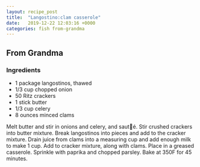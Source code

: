 ```yaml
---
layout: recipe_post
title:  "Langostino:clam casserole"
date:   2019-12-22 12:03:16 +0000
categories: fish from-grandma
---
```


## From Grandma
### Ingredients
* 1 package langostinos, thawed
* 1/3 cup chopped onion
* 50 Ritz crackers
* 1 stick butter
* 1/3 cup celery
* 8 ounces minced clams


Melt butter and stir in onions and celery, and sauté. Stir crushed crackers into butter mixture. Break langostinos into pieces and add to the cracker mixture. Drain juice from clams into a measuring cup and add enough milk to make 1 cup. Add to cracker mixture, along with clams. Place in a greased casserole. Sprinkle with paprika and chopped parsley. Bake at 350F for 45 minutes.
